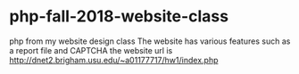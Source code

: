 # php-fall-2018-website-class
php from my website design class
The website has various features such as a report file and CAPTCHA
the website url is http://dnet2.brigham.usu.edu/~a01177717/hw1/index.php

